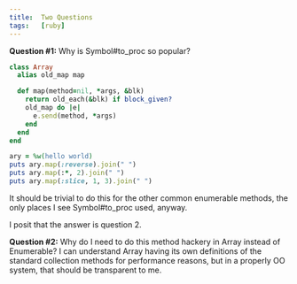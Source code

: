 ```yaml
---
title:  Two Questions
tags:   [ruby]
---
```


**Question #1:** Why is Symbol#to_proc so popular?

~~~ruby
class Array
  alias old_map map

  def map(method=nil, *args, &blk)
    return old_each(&blk) if block_given?
    old_map do |e|
      e.send(method, *args)
    end
  end
end

ary = %w(hello world)
puts ary.map(:reverse).join(" ")
puts ary.map(:*, 2).join(" ")
puts ary.map(:slice, 1, 3).join(" ")
~~~

It should be trivial to do this for the other common enumerable methods, the only places I see Symbol#to_proc used, anyway.

I posit that the answer is question 2.

**Question #2:** Why do I need to do this method hackery in Array instead of Enumerable?  I can understand Array having its own definitions of the standard collection methods for performance reasons, but in a properly OO system, that should be transparent to me.

